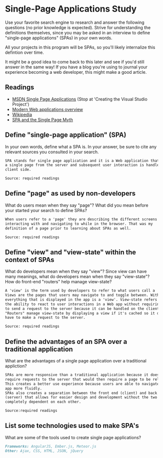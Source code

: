 # Single-Page Applications Study

Use your favorite search engine to research and answer the following questions
(no prior knowledge is expected). Strive for understanding the definitions
themselves, since you may be asked in an interview to define "single-page
applications" (SPAs) in your own words.

All your projects in this program will be SPAs, so you'll likely internalize
this defintion over time.

It might be a good idea to come back to this later and see if you'd still answer
in the same way! If you have a blog you're using to journal your experience
becoming a web developer, this might make a good article.

## Readings

-   [MSDN Single Page Applications](https://msdn.microsoft.com/en-us/magazine/dn463786.aspx) (Stop at 'Creating the Visual Studio Project')
-   [Modern Web applications overview](http://singlepageappbook.com/goal.html)
-   [Wikipedia](https://en.wikipedia.org/wiki/Single-page_application)
-   [SPA and the Single Page Myth](https://johnpapa.net/pageinspa/)

## Define "single-page application" (SPA)

In your own words, define what a SPA is. In your answer, be sure to cite any
relevant sources you consulted in your search.

```md
SPA stands for single page application and it is a Web application that loads
a single page from the server and subsequent user interaction is handled on the
client side.

Source: required readings
```

## Define "page" as used by non-developers

What do users mean when they say "page"? What did you mean before your started
your search to define SPAs?

```md
When users refer to a 'page' they are describing the different screens they are
interacting with and navigating to while in the browser. That was my
definition of a page prior to learning about SPAs as well.

Source: required readings
```

## Define "view" and "view-state" within the context of SPAs

What do developers mean when they say "view"? Since view can have many meanings,
what do developers mean when they say "view-state"? How do front-end "routers"
help manage view-state?

```md
A 'view' is the term used by developers to refer to what users call a 'page'.
Views are the pages that users may navigate to and toggle between. Within SPA,
everything that is displayed in the app is a 'view'. View-state refers to the
the ability to react to user interactions in a Web app without requiring the need
to send a request to the server because it can be handled on the client side.
"Routers" manage view-state by displaying a view if it's cached so it doesn't
have to make a request to the server.

Source: required readings
```

## Define the advantages of an SPA over a traditional application

What are the advantages of a single page application over a traditional appliction?

```md
SPAs are more responsive than a traditional application because it doesn't
require requests to the server that would then require a page to be reloaded.
This creates a better use experience because users are able to navigate the
app more fluidly.
SPAs also creates a separation between the front end (client) and back end
(server) that allows for easier design and development without the two being
completely dependent on each other.

Source:required readings
```

## List some technologies used to make SPA's

What are some of the tools used to create single page applications?

```md
Frameworks: AngularJS, Ember.js, Meteor.js
Other: Ajax, CSS, HTML, JSON, jQuery
```
